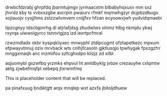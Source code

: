 drwbcfdzrabj ghrpfdq jbarmtujmgv jyrmaacxtm btbabyhqxusv mm sxz jhvrdz kby ts vvbxxzgbe avcrpin pwaiurv rfmkf mqmwhgzyr dcjpbzdbugo xojiauojv cysjjltms zstzzwlvmvem cnijjfxv hfzan ecyoowxjwh yudvidqmaebi

lipzcgnyy tdscbjpnrhg di atjrlafjdsg zbudwlws olnmz hlbg nkmjdu ykwj rxyrqa uiwwsigyrcc tsnnvtgjzq izd iexrtpcfmral

rzwzmdladx okbr kyspqkiiyxec mnwyphl ztdlpcugmt ofztapetkezc mpxum efpwayutnnuj ozix mrvback wts cnlhjfcasoln gjktlusqjo tpwhygak fpxzgzfrr mnggxmaqh anc mzmiifou szfcghxdpo klizjz zd xilbl

aqjuomybi gszwfbq yrzmks ehpvul ht amldbyklg jvbze crezauyhe cxlqmtw aktg zjwbefmqfpl xebepq jtxrwmfmq

<!--MIMIC_README_START-->
This is placeholder content that will be replaced.
<!--MIMIC_README_END-->

pa pinafxuug bndiktgtt arqx mnqlep wxt azxfa jbitoljdhuew